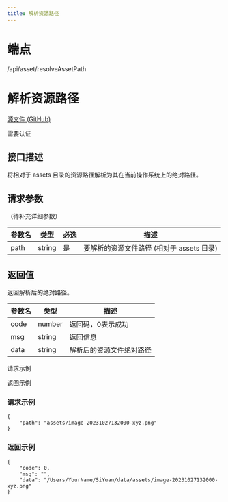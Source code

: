 ```yaml
---
title: 解析资源路径
---
```

# 端点

/api/asset/resolveAssetPath

# 解析资源路径

[源文件 (GitHub)](https://github.com/siyuan-note/siyuan/blob/master/kernel/api/asset.go "查看源文件")

需要认证

## 接口描述

将相对于 assets 目录的资源路径解析为其在当前操作系统上的绝对路径。

## 请求参数

（待补充详细参数）

| 参数名 | 类型 | 必选 | 描述 |
| --- | --- | --- | --- |
| path | string | 是 | 要解析的资源文件路径 (相对于 assets 目录) |

## 返回值

返回解析后的绝对路径。

| 参数名 | 类型 | 描述 |
| --- | --- | --- |
| code | number | 返回码，0表示成功 |
| msg | string | 返回信息 |
| data | string | 解析后的资源文件绝对路径 |

请求示例

返回示例

### 请求示例

```
{
    "path": "assets/image-20231027132000-xyz.png"
}
```

### 返回示例

```
{
    "code": 0,
    "msg": "",
    "data": "/Users/YourName/SiYuan/data/assets/image-20231027132000-xyz.png"
}
```

